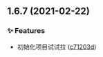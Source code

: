 ## 1.6.7 (2021-02-22)


### ✨ Features

* 初始化项目试试拉 ([c71203d](https://github.com/HaiRongHaHA/moonlit-night/commit/c71203d))



